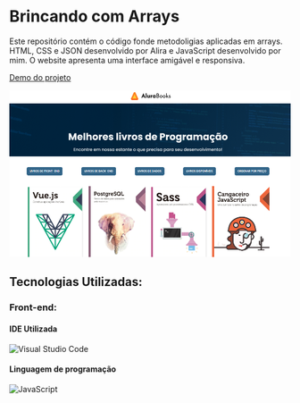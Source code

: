 # Brincando com Arrays

Este repositório contém o código fonde metodoligias aplicadas em arrays.
HTML, CSS e JSON desenvolvido por Alira e JavaScript desenvolvido por mim.
O website apresenta uma interface amigável e responsiva.

[Demo do projeto](https://brincando-array.vercel.app/)


![Capa projeto](https://github.com/rafaelafae/brincando-array/blob/main/imagens/Capa%20-%20web.png)

## Tecnologias Utilizadas:

### Front-end:

#### IDE Utilizada

![Visual Studio Code](https://img.shields.io/badge/Visual_Studio_Code-0078D4?style=for-the-badge&logo=visual%20studio%20code&logoColor=whit)

#### Linguagem de programação

![JavaScript](https://img.shields.io/badge/JavaScript-F7DF1E?style=for-the-badge&logo=javascript&logoColor=black)

